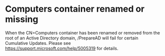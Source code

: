 # Computers container renamed or missing

When the CN=Computers container has been renamed or removed from the root
of an Active Directory domain, /PrepareAD will fail for certain
Cumulative Updates. Please see https://support.microsoft.com/help/5005319 for details.

